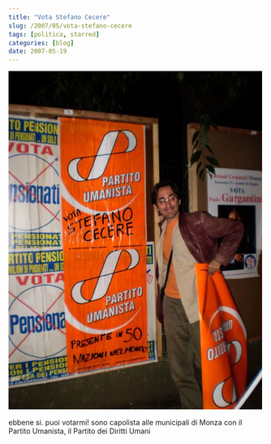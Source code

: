 ```yaml
---
title: "Vota Stefano Cecere"
slug: /2007/05/vota-stefano-cecere
tags: [politica, starred]
categories: [blog]
date: 2007-05-19
---
```


![](img/vota-stefano-cecere/vota_stefano_cecere_featured.jpg)

ebbene si. puoi votarmi!
sono capolista alle municipali di Monza con il Partito Umanista, il Partito dei Diritti Umani

